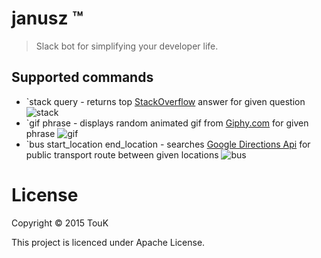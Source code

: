 # janusz &trade;
> Slack bot for simplifying your developer life.

## Supported commands

- \`stack query - returns top [StackOverflow](http://stackoverflow.com/) answer for given question
![stack](http://i.imgur.com/ORBQ8eL.png)
- \`gif phrase - displays random animated gif from [Giphy.com](http://giphy.com/) for given phrase
![gif](http://i.imgur.com/bn7jWkb.png)
- \`bus start_location end_location - searches [Google Directions Api](https://developers.google.com/maps/documentation/directions/) for public transport route between given locations
![bus](http://i.imgur.com/ldnS8sg.png)

# License
Copyright © 2015 TouK

This project is licenced under Apache License.
